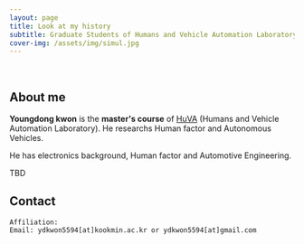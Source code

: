 ```yaml
---
layout: page
title: Look at my history
subtitle: Graduate Students of Humans and Vehicle Automation Laboratory(Present), (HuVA)
cover-img: /assets/img/simul.jpg
---
```


<br/>

## About me

**Youngdong kwon** is the **master's course** of [HuVA](https://huva.kookmin.ac.kr/) (Humans and Vehicle Automation Laboratory). He researchs Human factor and Autonomous Vehicles.

He has electronics background, Human factor and Automotive Engineering. 

TBD


<!-- Reference -->
<!-- He has published more than 20 international [research papers](https://scholar.google.com/citations?user=seokhoson) including highly cited top journals. His research has been presented in several conferences and organizations. -->
<!-- He is carrying out various activities including international standardizations ([ITU-T](https://www.itu.int/en/ITU-T/about/Pages/default.aspx) standards), paper reviews for research journals, and contributions to open source projects. -->
<!-- He is a founding member of the open souce project [Cloud-Barista](https://github.com/cloud-barista) and the leader and maintainer of [CB-Tumblebug](https://github.com/cloud-barista/cb-tumblebug) project.-->
<!--Also, he is a member of [Kubernetes](https://kubernetes.io/) and approver/reviewer of localization contents in Kubernetes [Dashboard](https://github.com/kubernetes/dashboard) and [Website](https://github.com/kubernetes/website).-->
<!-- He loves to bring new ideas and share it with collaborators. Hello world! &#128525;-->

## Contact

```
Affiliation: 
Email: ydkwon5594[at]kookmin.ac.kr or ydkwon5594[at]gmail.com
```
